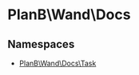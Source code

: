 
                                                                                                                                            
    
# PlanB\Wand\Docs

## Namespaces
- [PlanB\Wand\Docs\Task](../../PlanB/Wand/Docs/Task.md)








                                                                                                                                                                                                                                                                                                                                                                                                            
    
                                                                                                                                                                                                                                                                             
                